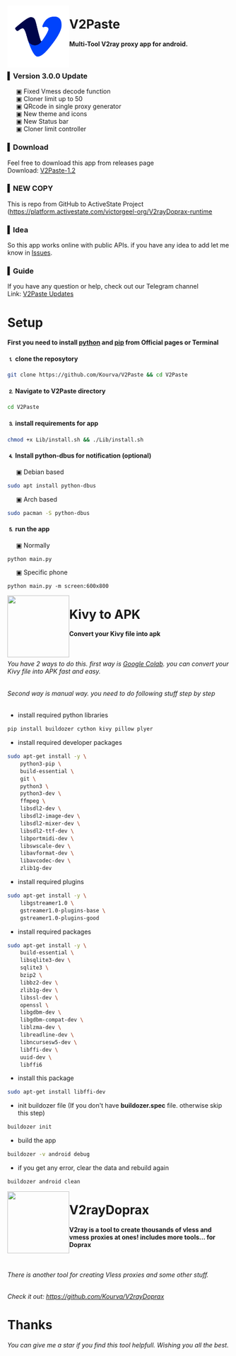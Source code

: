 <p>
    <img align="left" src="https://github.com/Kourva/V2Paste/blob/main/Data/icon.png" width=140 height=140 />
    <h1> V2Paste </h1>
    <p><b> Multi-Tool V2ray proxy app for android.</b></p>
</p>
<br>

### ▍Version 3.0.0 Update
&nbsp;&nbsp;&nbsp;&nbsp; ▣ Fixed Vmess decode function <br>
&nbsp;&nbsp;&nbsp;&nbsp; ▣ Cloner limit up to 50 <br>
&nbsp;&nbsp;&nbsp;&nbsp; ▣ QRcode in single proxy generator <br>
&nbsp;&nbsp;&nbsp;&nbsp; ▣ New theme and icons <br>
&nbsp;&nbsp;&nbsp;&nbsp; ▣ New Status bar <br>
&nbsp;&nbsp;&nbsp;&nbsp; ▣ Cloner limit controller <br>

### ▍Download 
Feel free to download this app from releases page
<br>Download: [V2Paste-1.2](https://github.com/Kourva/V2Paste/releases/tag/v3.0.0)

### ▍NEW COPY
This is repo from GitHub to
ActiveState Project
(https://platform.activestate.com/victorgeel-org/V2rayDoprax-runtime

### ▍Idea
So this app works online with public APIs. if you have any idea to add let me know in [Issues](https://github.com/Kourva/V2Paste/issues).

### ▍Guide
If you have any question or help, check out our Telegram channel<br>
Link: [V2Paste Updates](https://t.me/V2Paste)

# Setup
#### First you need to install [python](https://www.python.org/) and [pip](https://pypi.org/project/pip/) from Official pages or Terminal
#### ⒈ clone the reposytory
```bash
git clone https://github.com/Kourva/V2Paste && cd V2Paste
```
#### ⒉ Navigate to V2Paste directory
```bash
cd V2Paste
```
#### ⒊ install requirements for app
```bash
chmod +x Lib/install.sh && ./Lib/install.sh
```
#### ⒋ Install python-dbus for notification (optional)
&nbsp;&nbsp;&nbsp;&nbsp; ▣ Debian based
```bash
sudo apt install python-dbus
```
&nbsp;&nbsp;&nbsp;&nbsp; ▣ Arch based
```bash
sudo pacman -S python-dbus
```
#### ⒌ run the app
&nbsp;&nbsp;&nbsp;&nbsp; ▣ Normally
```bash
python main.py
```
&nbsp;&nbsp;&nbsp;&nbsp; ▣ Specific phone
```
python main.py -m screen:600x800
```

<p>
    <img align="left" src="https://user-images.githubusercontent.com/118578799/219371927-2ebe765b-cdef-4b61-94d5-abd2b63d56f9.png" width=140 height=140 />
    <h1> Kivy to APK </h1>
    <p><b> Convert your Kivy file into apk </b></p>
</p><br>

###### You have 2 ways to do this. first way is [Google Colab](https://colab.research.google.com/). you can convert your Kivy file into APK fast and easy.
###### Second way is manual way. you need to do following stuff step by step
+ install required python libraries
```bash
pip install buildozer cython kivy pillow plyer
```
+ install required developer packages
```bash
sudo apt-get install -y \
    python3-pip \
    build-essential \
    git \
    python3 \
    python3-dev \
    ffmpeg \
    libsdl2-dev \
    libsdl2-image-dev \
    libsdl2-mixer-dev \
    libsdl2-ttf-dev \
    libportmidi-dev \
    libswscale-dev \
    libavformat-dev \
    libavcodec-dev \
    zlib1g-dev
```
+ install required plugins
```bash
sudo apt-get install -y \
    libgstreamer1.0 \
    gstreamer1.0-plugins-base \
    gstreamer1.0-plugins-good
```
+ install required packages
```bash
sudo apt-get install -y \
    build-essential \
    libsqlite3-dev \
    sqlite3 \
    bzip2 \
    libbz2-dev \
    zlib1g-dev \
    libssl-dev \
    openssl \
    libgdbm-dev \
    libgdbm-compat-dev \
    liblzma-dev \
    libreadline-dev \
    libncursesw5-dev \
    libffi-dev \
    uuid-dev \
    libffi6
```
+ install this package
```bash
sudo apt-get install libffi-dev
```
+ init buildozer file (If you don't have **buildozer.spec** file. otherwise skip this step)
```bash
buildozer init
```
+ build the app
```bash
buildozer -v android debug
```
+ if you get any error, clear the data and rebuild again
```bash
buildozer android clean
```

<p>
    <img align="left" src="https://i0.wp.com/img.aapks.com/imgs/c/9/5/c95d7d8f2388afd94a20fd5004105246_icon.png?w=180" width=140 height=140 />
    <h1> V2rayDoprax </h1>
    <p><b> V2ray is a tool to create thousands of vless and vmess proxies at ones! includes more tools... for Doprax</b></p>
</p><br>

###### There is another tool for creating Vless proxies and some other stuff.
###### Check it out: https://github.com/Kourva/V2rayDoprax


# Thanks
###### You can give me a star if you find this tool helpfull. Wishing you all the best.
